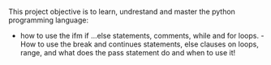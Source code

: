 This project objective is to learn, undrestand and master the python programming language:
- how to use the ifm if ...else statements, comments, while and for loops.
-How to use the break and continues statements, else clauses on loops, range, 
and what does the pass statement do and when to use it!

